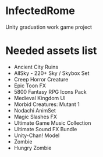 # InfectedRome
Unity graduation work game project

# Needed assets list
* Ancient City Ruins
* AllSky - 220+ Sky / Skybox Set
* Creep Horror Creature
* Epic Toon FX
* 5800 Fantasy RPG Icons Pack
* Medieval Kingdom UI
* Morbid Creatures: Mutant 1
* Nodachi AnimSet
* Magic Slashes FX
* Ultimate Game Music Collection
* Ultimate Sound FX Bundle
* Unity-Chan! Model
* Zombie
* Hungry Zombie